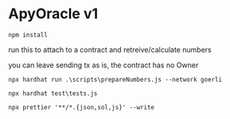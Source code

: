 # ApyOracle v1
```shell
npm install
```
run this to attach to a contract and retreive/calculate numbers

you can leave sending tx as is, the contract has no Owner
```shell
npx hardhat run .\scripts\prepareNumbers.js --network goerli
```
```shell
npx hardhat test\tests.js
```
```shell
npx prettier '**/*.{json,sol,js}' --write
```
